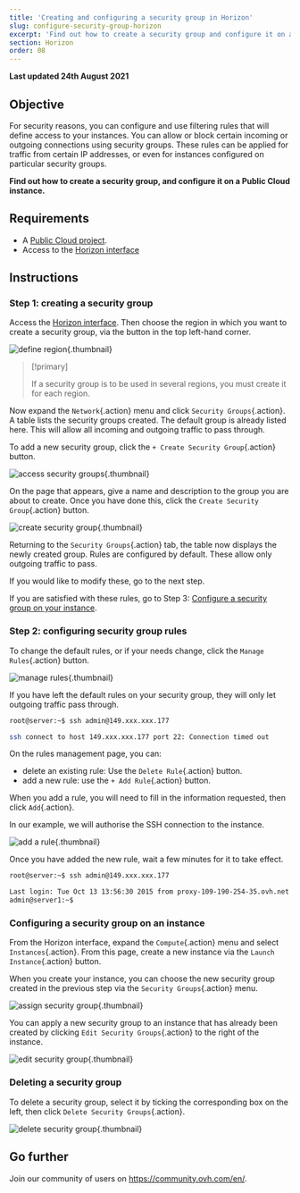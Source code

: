 ```yaml
---
title: 'Creating and configuring a security group in Horizon'
slug: configure-security-group-horizon
excerpt: 'Find out how to create a security group and configure it on a Public Cloud instance'
section: Horizon
order: 08
---
```


**Last updated 24th August 2021**

## Objective

For security reasons, you can configure and use filtering rules that will define access to your instances. You can allow or block certain incoming or outgoing connections using security groups. These rules can be applied for traffic from certain IP addresses, or even for instances configured on particular security groups.

**Find out how to create a security group, and configure it on a Public Cloud instance.**

## Requirements

- A [Public Cloud project](https://www.ovhcloud.com/en-ie/public-cloud/).
- Access to the [Horizon interface](https://docs.ovh.com/ie/en/public-cloud/configure_user_access_to_horizon/)

## Instructions

### Step 1: creating a security group

Access the [Horizon interface](https://docs.ovh.com/ie/en/public-cloud/configure_user_access_to_horizon/). Then choose the region in which you want to create a security group, via the button in the top left-hand corner.

![define region](images/security-group0.png){.thumbnail}

> [!primary]
>
> If a security group is to be used in several regions, you must create it for each region.
>

Now expand the `Network`{.action} menu and click `Security Groups`{.action}. A table lists the security groups created. The default group is already listed here. This will allow all incoming and outgoing traffic to pass through.

To add a new security group, click the `+ Create Security Group`{.action} button.

![access security groups](images/security-group1.png){.thumbnail}

On the page that appears, give a name and description to the group you are about to create. Once you have done this, click the `Create Security Group`{.action} button.

![create security group](images/security-group2.png){.thumbnail}

Returning to the `Security Groups`{.action} tab, the table now displays the newly created group. Rules are configured by default. These allow only outgoing traffic to pass.

If you would like to modify these, go to the next step.

If you are satisfied with these rules, go to Step 3: [Configure a security group on your instance](#instance-security-group).

### Step 2: configuring security group rules

To change the default rules, or if your needs change, click the `Manage Rules`{.action} button.

![manage rules](images/security-group3.png){.thumbnail}

If you have left the default rules on your security group, they will only let outgoing traffic pass through.

```bash
root@server:~$ ssh admin@149.xxx.xxx.177

ssh connect to host 149.xxx.xxx.177 port 22: Connection timed out
```

On the rules management page, you can:

- delete an existing rule: Use the `Delete Rule`{.action} button.
- add a new rule: use the `+ Add Rule`{.action} button.

When you add a rule, you will need to fill in the information requested, then click `Add`{.action}.

In our example, we will authorise the SSH connection to the instance.

![add a rule](images/security-group4.png){.thumbnail}

Once you have added the new rule, wait a few minutes for it to take effect.

```bash
root@server:~$ ssh admin@149.xxx.xxx.177

Last login: Tue Oct 13 13:56:30 2015 from proxy-109-190-254-35.ovh.net
admin@server1:~$
```

### Configuring a security group on an instance <a name="instance-security-group"></a>

From the Horizon interface, expand the `Compute`{.action} menu and select `Instances`{.action}. From this page, create a new instance via the `Launch Instance`{.action} button.

When you create your instance, you can choose the new security group created in the previous step via the `Security Groups`{.action} menu.

![assign security group](images/security-group5.png){.thumbnail}

You can apply a new security group to an instance that has already been created by clicking `Edit Security Groups`{.action} to the right of the instance.

![edit security group](images/security-group6.png){.thumbnail}

### Deleting a security group

To delete a security group, select it by ticking the corresponding box on the left, then click `Delete Security Groups`{.action}.

![delete security group](images/security-group7.png){.thumbnail}

## Go further

Join our community of users on <https://community.ovh.com/en/>.
